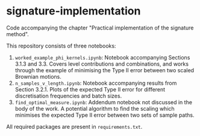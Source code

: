 # signature-implementation

Code accompanying the chapter "Practical implementation of the signature method".

This repository consists of three notebooks:

1) ```worked_example_phi_kernels.ipynb```: Notebook accompanying Sections 3.1.3 and 3.3. Covers level contributions and combinations, and works through the example of minimising the Type II error between two scaled Brownian motions.
2) ```n_samples_v_length.ipynb```: Notebook accompanying results from Section 3.2.1. Plots of the expected Type II error for different discretisation frequencies and batch sizes.
3) ```find_optimal_measure.ipynb```: Addendum notebook not discussed in the body of the work. A potential algorithm to find the scaling which minimises the expected Type II error between two sets of sample paths.

All required packages are present in ```requirements.txt```.